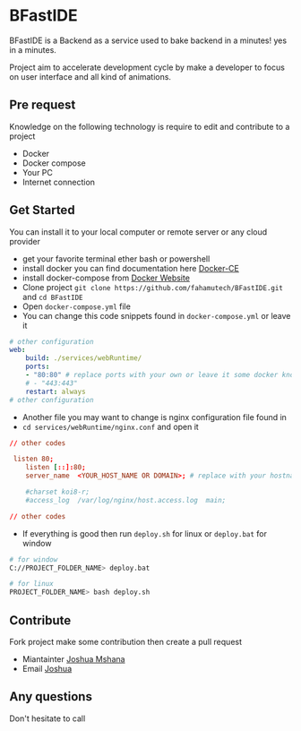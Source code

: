 # BFastIDE

BFastIDE is a Backend as a service used to bake backend in a minutes! yes in a minutes.

Project aim to accelerate development cycle by make a developer to focus on user interface and all kind of animations.

## Pre request

Knowledge on the following technology is require to edit and contribute to a project

* Docker
* Docker compose
* Your PC
* Internet connection

## Get Started

You can install it to your local computer or remote server or any cloud provider

* get your favorite terminal ether bash or powershell
* install docker you can find documentation here [Docker-CE](https://docs.docker.com/install/)
* install docker-compose from [Docker Website](https://docs.docker.com/compose/)
* Clone project `git clone https://github.com/fahamutech/BFastIDE.git` and `cd BFastIDE`
* Open `docker-compose.yml` file
* You can change this code snippets found in `docker-compose.yml` or leave it

``` yml
# other configuration
web:
    build: ./services/webRuntime/
    ports:
    - "80:80" # replace ports with your own or leave it some docker knowledge required
    # - "443:443"
    restart: always
# other configuration
```

* Another file you may want to change is nginx configuration file found in
* `cd services/webRuntime/nginx.conf` and open it

``` conf
// other codes

 listen 80;
    listen [::]:80;
    server_name  <YOUR_HOST_NAME OR DOMAIN>; # replace with your hostname

    #charset koi8-r;
    #access_log  /var/log/nginx/host.access.log  main;

// other codes
```

* If everything is good then run `deploy.sh` for linux or `deploy.bat` for window

``` bash
# for window
C://PROJECT_FOLDER_NAME> deploy.bat

# for linux
PROJECT_FOLDER_NAME> bash deploy.sh
```

## Contribute

Fork project make some contribution then create a pull request

* Miantainter [Joshua Mshana](http://github.com/joshuamshana)
* Email [Joshua](mama27j@gmail.com)

## Any questions

Don't hesitate to call
